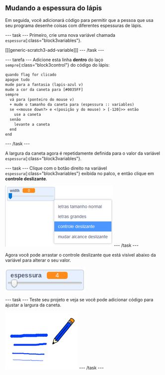 ## Mudando a espessura do lápis

Em seguida, você adicionará código para permitir que a pessoa que usa seu programa desenhe coisas com diferentes espessuras de lápis.

--- task --- Primeiro, crie uma nova variável chamada `espessura`{:class="block3variables"}.

[[[generic-scratch3-add-variable]]] --- /task ---

--- tarefa --- Adicione esta linha **dentro** do laço `sempre`{:class="block3control"} do código do lápis:

```blocks3
quando flag for clicado
apague tudo
mude para a fantasia (lapis-azul v)
mude a cor da caneta para [#0035FF]
sempre 
  vá para (ponteiro do mouse v)
  + mude o tamanho da caneta para (espessura :: variables)
  se <<mouse down?> e <(posição y do mouse) > [-120]>> então 
    use a caneta
  senão 
    levante a caneta
  end
end
```

--- /task ---

A largura da caneta agora é repetidamente definida para o valor da variável `espessura`{:class="block3variables"}.

--- task --- Clique com o botão direito na variável `espessura`{:class="block3variables"} exibida no palco, e então clique em **controle deslizante**.

![captura de tela](images/paint-slider.png) --- /task ---

Agora você pode arrastar o controle deslizante que está visível abaixo da variável para alterar o seu valor.

![captura de tela](images/paint-slider-change.png)

--- task --- Teste seu projeto e veja se você pode adicionar código para ajustar a largura da caneta.

![captura de tela](images/paint-width-test.png) --- /task ---
